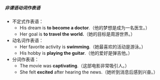 ##### 非谓语动词作表语
- 不定式作表语：
	- His dream is **to become a doctor**.（他的梦想是成为一名医生。）
	- Her goal is **to travel the world.**（她的目标是周游世界。）
- 动名词作表语：
	- Her favorite activity is **swimming**.（她最喜欢的活动是游泳。）
	- His hobby is **playing the guitar**.（他的爱好是弹吉他。）
- 分词作表语：
	- The movie was **captivating**.（这部电影非常吸引人。）
	- She felt **excited** after hearing the news.（她听到消息后感到兴奋。）